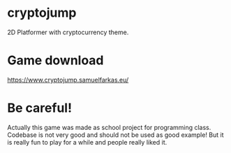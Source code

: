 # cryptojump
2D Platformer with cryptocurrency theme.

# Game download
https://www.cryptojump.samuelfarkas.eu/

# Be careful!
Actually this game was made as school project for programming class. 
Codebase is not very good and should not be used as good example!
But it is really fun to play for a while and people really liked it.
